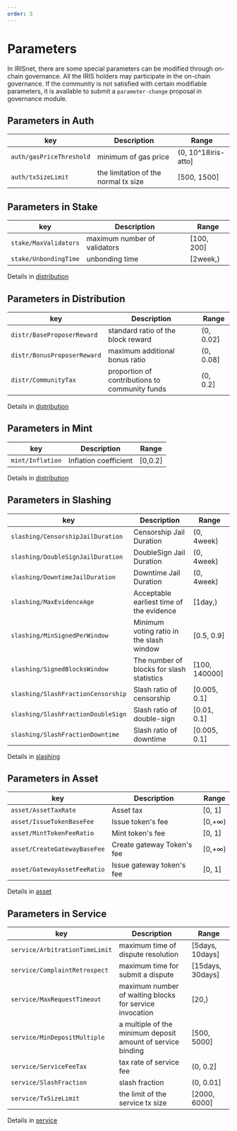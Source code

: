 ```yaml
---
order: 5
---
```


# Parameters

In IRISnet, there are some special parameters can be modified through on-chain governance. 
All the IRIS holders may participate in the on-chain governance. If the community is not satisfied with certain modifiable parameters, it is available to submit a `parameter-change` proposal in governance module.

## Parameters in Auth

| key |Description | Range|
|----| ---|---|
|`auth/gasPriceThreshold`  |minimum of gas price |(0, 10^18iris-atto]
|`auth/txSizeLimit`  |the limitation of the normal tx size |[500, 1500]

## Parameters in Stake

| key |Description | Range|
|----| ---|---|
|`stake/MaxValidators`|  maximum number of validators|[100, 200]
|`stake/UnbondingTime`|  unbonding time|[2week,)

Details in [distribution](../stake.md)

## Parameters in Distribution

| key |Description | Range|
|----| ---|---|
|`distr/BaseProposerReward` | standard ratio of the block reward| (0, 0.02]
|`distr/BonusProposerReward` | maximum additional bonus ratio| (0, 0.08]
|`distr/CommunityTax`  | proportion of contributions to community funds|(0, 0.2]

Details in [distribution](../distribution.md)

## Parameters in Mint

| key |Description | Range|
|----| ---|---|
|`mint/Inflation` | Inflation coefficient|[0,0.2]

Details in [distribution](../mint.md)

## Parameters in Slashing

| key |Description | Range|
|----| ---|---|
| `slashing/CensorshipJailDuration` | Censorship Jail Duration | (0, 4week)
| `slashing/DoubleSignJailDuration`| DoubleSign Jail Duration | (0, 4week)
| `slashing/DowntimeJailDuration`  | Downtime Jail Duration| (0, 4week)
| `slashing/MaxEvidenceAge`| Acceptable earliest time of the evidence| [1day,)      
| `slashing/MinSignedPerWindow`|Minimum voting ratio in the slash window |[0.5, 0.9]      
| `slashing/SignedBlocksWindow`| The number of blocks for slash statistics|[100, 140000] 
| `slashing/SlashFractionCensorship`| Slash ratio of censorship |  [0.005, 0.1]
| `slashing/SlashFractionDoubleSign`| Slash ratio of double-sign | [0.01, 0.1]
| `slashing/SlashFractionDowntime`  | Slash ratio of downtime     | [0.005, 0.1]   

Details in [slashing](../slashing.md)

## Parameters in Asset

| key |Description | Range|
|----| ---|---|
| `asset/AssetTaxRate` | Asset tax | [0, 1]
| `asset/IssueTokenBaseFee`| Issue token's  fee| [0,+∞)
| `asset/MintTokenFeeRatio`  | Mint token's fee | [0, 1]
| `asset/CreateGatewayBaseFee`| Create gateway Token's fee | [0,+∞)          
| `asset/GatewayAssetFeeRatio`| Issue gateway token's fee | [0, 1]      

Details in [asset](../asset.md)

## Parameters in Service

| key |Description | Range|
|----| ---|---|
| `service/ArbitrationTimeLimit`|  maximum time of dispute resolution| [5days, 10days]
| `service/ComplaintRetrospect`|    maximum time for submit a dispute| [15days, 30days]
| `service/MaxRequestTimeout`|        maximum number of waiting blocks for service invocation|[20,)
| `service/MinDepositMultiple`|      a multiple of the minimum deposit amount of service binding| [500, 5000]
| `service/ServiceFeeTax`|                tax rate of service fee| (0, 0.2]
| `service/SlashFraction`|                slash fraction|  (0, 0.01]
| `service/TxSizeLimit`|                   the limit of the service tx size| [2000, 6000]

Details in [service](../service.md)
